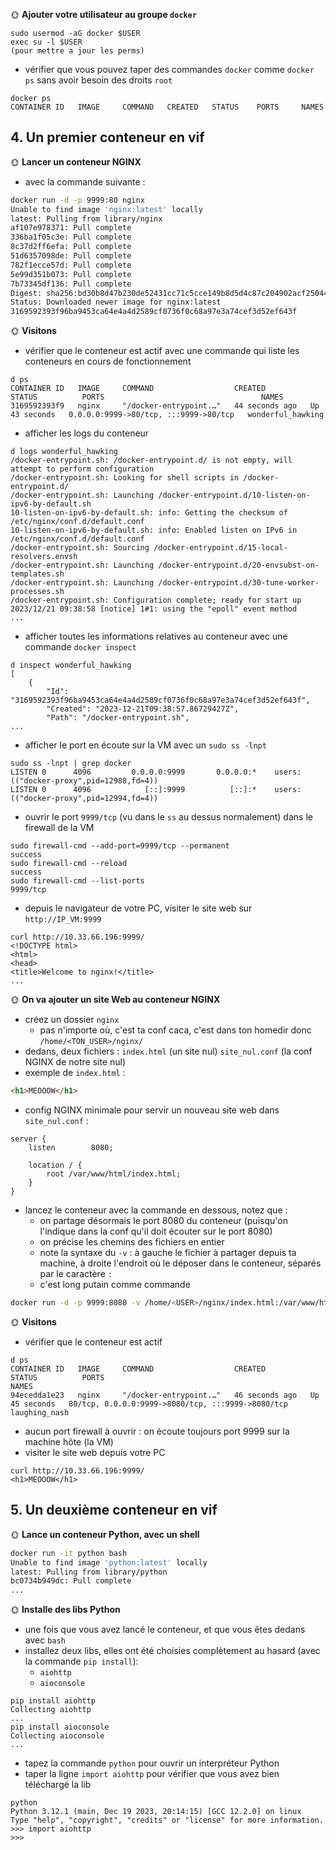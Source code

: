 🌞 **Ajouter votre utilisateur au groupe `docker`**

```
sudo usermod -aG docker $USER
exec su -l $USER
(pour mettre a jour les perms)
```

- vérifier que vous pouvez taper des commandes `docker` comme `docker ps` sans avoir besoin des droits `root`

```
docker ps
CONTAINER ID   IMAGE     COMMAND   CREATED   STATUS    PORTS     NAMES
```

## 4. Un premier conteneur en vif

🌞 **Lancer un conteneur NGINX**

- avec la commande suivante :

```bash
docker run -d -p 9999:80 nginx
Unable to find image 'nginx:latest' locally
latest: Pulling from library/nginx
af107e978371: Pull complete 
336ba1f05c3e: Pull complete 
8c37d2ff6efa: Pull complete 
51d6357098de: Pull complete 
782f1ecce57d: Pull complete 
5e99d351b073: Pull complete 
7b73345df136: Pull complete 
Digest: sha256:bd30b8d47b230de52431cc71c5cce149b8d5d4c87c204902acf2504435d4b4c9
Status: Downloaded newer image for nginx:latest
3169592393f96ba9453ca64e4a4d2589cf0736f0c68a97e3a74cef3d52ef643f
```

🌞 **Visitons**

- vérifier que le conteneur est actif avec une commande qui liste les conteneurs en cours de fonctionnement

```
d ps
CONTAINER ID   IMAGE     COMMAND                  CREATED          STATUS          PORTS                                   NAMES
3169592393f9   nginx     "/docker-entrypoint.…"   44 seconds ago   Up 43 seconds   0.0.0.0:9999->80/tcp, :::9999->80/tcp   wonderful_hawking
```

- afficher les logs du conteneur

```
d logs wonderful_hawking
/docker-entrypoint.sh: /docker-entrypoint.d/ is not empty, will attempt to perform configuration
/docker-entrypoint.sh: Looking for shell scripts in /docker-entrypoint.d/
/docker-entrypoint.sh: Launching /docker-entrypoint.d/10-listen-on-ipv6-by-default.sh
10-listen-on-ipv6-by-default.sh: info: Getting the checksum of /etc/nginx/conf.d/default.conf
10-listen-on-ipv6-by-default.sh: info: Enabled listen on IPv6 in /etc/nginx/conf.d/default.conf
/docker-entrypoint.sh: Sourcing /docker-entrypoint.d/15-local-resolvers.envsh
/docker-entrypoint.sh: Launching /docker-entrypoint.d/20-envsubst-on-templates.sh
/docker-entrypoint.sh: Launching /docker-entrypoint.d/30-tune-worker-processes.sh
/docker-entrypoint.sh: Configuration complete; ready for start up
2023/12/21 09:38:58 [notice] 1#1: using the "epoll" event method
...
```

- afficher toutes les informations relatives au conteneur avec une commande `docker inspect`

```
d inspect wonderful_hawking
[
    {
        "Id": "3169592393f96ba9453ca64e4a4d2589cf0736f0c68a97e3a74cef3d52ef643f",
        "Created": "2023-12-21T09:38:57.86729427Z",
        "Path": "/docker-entrypoint.sh",
...
```

- afficher le port en écoute sur la VM avec un `sudo ss -lnpt`

```
sudo ss -lnpt | grep docker
LISTEN 0      4096         0.0.0.0:9999       0.0.0.0:*    users:(("docker-proxy",pid=12988,fd=4))                                                                                                                            
LISTEN 0      4096            [::]:9999          [::]:*    users:(("docker-proxy",pid=12994,fd=4))  
```

- ouvrir le port `9999/tcp` (vu dans le `ss` au dessus normalement) dans le firewall de la VM

```
sudo firewall-cmd --add-port=9999/tcp --permanent
success
sudo firewall-cmd --reload
success
sudo firewall-cmd --list-ports
9999/tcp
```

- depuis le navigateur de votre PC, visiter le site web sur `http://IP_VM:9999`

```
curl http://10.33.66.196:9999/
<!DOCTYPE html>
<html>
<head>
<title>Welcome to nginx!</title>
...
```

🌞 **On va ajouter un site Web au conteneur NGINX**

- créez un dossier `nginx`
  - pas n'importe où, c'est ta conf caca, c'est dans ton homedir donc `/home/<TON_USER>/nginx/`
- dedans, deux fichiers : `index.html` (un site nul) `site_nul.conf` (la conf NGINX de notre site nul)
- exemple de `index.html` :

```html
<h1>MEOOOW</h1>
```

- config NGINX minimale pour servir un nouveau site web dans `site_nul.conf` :

```nginx
server {
    listen        8080;

    location / {
        root /var/www/html/index.html;
    }
}
```

- lancez le conteneur avec la commande en dessous, notez que :
  - on partage désormais le port 8080 du conteneur (puisqu'on l'indique dans la conf qu'il doit écouter sur le port 8080)
  - on précise les chemins des fichiers en entier
  - note la syntaxe du `-v` : à gauche le fichier à partager depuis ta machine, à droite l'endroit où le déposer dans le conteneur, séparés par le caractère `:`
  - c'est long putain comme commande

```bash
docker run -d -p 9999:8080 -v /home/<USER>/nginx/index.html:/var/www/html/index.html -v /home/<USER>/nginx/site_nul.conf:/etc/nginx/conf.d/site_nul.conf nginx
```

🌞 **Visitons**

- vérifier que le conteneur est actif

```
d ps
CONTAINER ID   IMAGE     COMMAND                  CREATED          STATUS          PORTS                                               NAMES
94ecedda1e23   nginx     "/docker-entrypoint.…"   46 seconds ago   Up 45 seconds   80/tcp, 0.0.0.0:9999->8080/tcp, :::9999->8080/tcp   laughing_nash
```

- aucun port firewall à ouvrir : on écoute toujours port 9999 sur la machine hôte (la VM)
- visiter le site web depuis votre PC

```
curl http://10.33.66.196:9999/ 
<h1>MEOOOW</h1>
```

## 5. Un deuxième conteneur en vif

🌞 **Lance un conteneur Python, avec un shell**

```bash
docker run -it python bash
Unable to find image 'python:latest' locally
latest: Pulling from library/python
bc0734b949dc: Pull complete 
...
```

🌞 **Installe des libs Python**

- une fois que vous avez lancé le conteneur, et que vous êtes dedans avec `bash`
- installez deux libs, elles ont été choisies complètement au hasard (avec la commande `pip install`):
  - `aiohttp`
  - `aioconsole`

```
pip install aiohttp
Collecting aiohttp
...
pip install aioconsole
Collecting aioconsole
...
```

- tapez la commande `python` pour ouvrir un interpréteur Python
- taper la ligne `import aiohttp` pour vérifier que vous avez bien téléchargé la lib

```
python
Python 3.12.1 (main, Dec 19 2023, 20:14:15) [GCC 12.2.0] on linux
Type "help", "copyright", "credits" or "license" for more information.
>>> import aiohttp
>>> 
```

